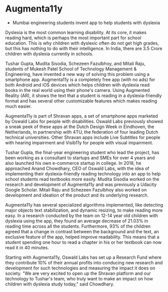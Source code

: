 # Augmenta11y

- Mumbai engineering students invent app to help students with dyslexia

Dyslexia is the most common learning disability. At its core, it makes reading hard, which is perhaps the most important part for school education. This is why children with dyslexic often do not get high grades, but this has nothing to do with their intelligence. In India, there are 3.5 Crore children with dyslexia currently in schools.

Tushar Gupta, Mudita Sisodia, Schezeen Fazulbhoy, and Mitali Raju, students of Mukesh Patel School of Technology Management & Engineering, have invented a new way of solving this problem using a smartphone app. Augmenta11y is a completely free app (with no ads) for both Android and iOS devices which helps children with dyslexia read books in the real world using their phone's camera. Using Augmented Reality (AR), it shows the text that a student is reading in a dyslexia-friendly format and has several other customizable features which makes reading much easier.

Augmenta11y is part of Shravan apps, a set of smartphone apps marketed by Oswald Labs for people with disabilities. Oswald Labs previously showed a sneak peek of these apps at the Dutch Design Week in Eindhoven, the Netherlands, in partnership with 4TU, the federation of four leading Dutch technical universities. Other Shravan apps include Live Subtitles for people with hearing impairment and Visib11y for people with visual impairment.

Tushar Gupla, the final-year engineering student who lead the project, has been working as a consultant to startups and SMEs for over 4 years and also launched his own e-commerce startup in college. In 2018, he approached Anand Chowdhary, CEO of Oswald Labs, with the idea of implementing their dyslexia-friendly reading technology into an app to help school students read textbooks more easily. Mudita Sisodia worked on the research and development of Augmenta11y and was previously a Udacity Google Scholar. Mitali Raju and Schezeen Fazulbhoy also worked on development and ideation of the product and its underlying research.

Augmenta11y has several specialized algorithms implemented, like detecting major objects text stabilization, and dynamic resizing, to make reading more easy. In a research conducted by the team on 12-14 year old children with dyslexia using the app, they found an average decrease of 21.03% in reading time across all the students. Furthermore, 93% of the children agreed that a change in contrast between the background and the text, an exclusive feature of the app, helped improve readability. This means that a student spending one hour to read a chapter in his or her textbook can now read it in 40 minutes.

Starting with Augmenta11y, Oswald Labs has set up a Research Fund where they contribute 10% of their annual profits into conducing new research and development for such technologies and measuring the impact it does on society. "We are very excited to open up the Shravan platform and our technology to Tushar's team, who truly want to make an impact on how children with dyslexia study today," said Chowdhary.
